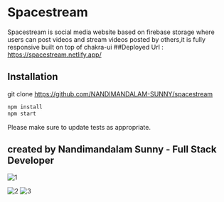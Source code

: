 
# Spacestream

Spacestream is social media website based on firebase storage where users can post videos and stream videos posted by others,it is fully responsive built on top of chakra-ui
##Deployed Url : https://spacestream.netlify.app/

## Installation

git clone https://github.com/NANDIMANDALAM-SUNNY/spacestream


```bash
npm install
npm start
```


Please make sure to update tests as appropriate.

## created by Nandimandalam Sunny - Full Stack Developer
![1](https://user-images.githubusercontent.com/90762658/214860832-268d6c05-e25f-4955-81f6-7b776d051307.png)


![2](https://user-images.githubusercontent.com/90762658/214860840-7f83f8c6-d905-407d-90e7-38ed7cfaa99a.png)
![3](https://user-images.githubusercontent.com/90762658/214860888-dcf4ce5a-8611-4bef-ae06-2a106bdb6f93.png)
